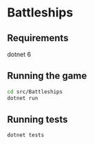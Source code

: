 # Battleships

## Requirements
dotnet 6

## Running the game
```bash
cd src/Battleships
dotnet run
```

## Running tests
```bash
dotnet tests
```
